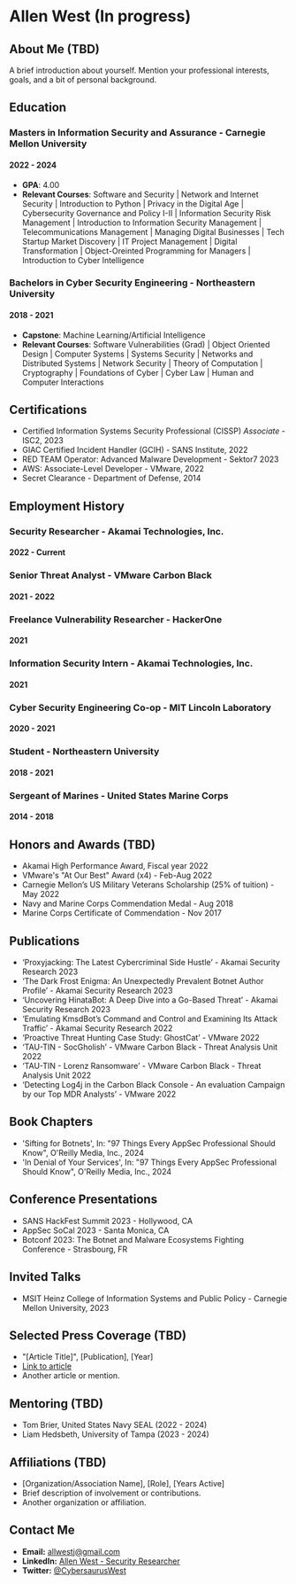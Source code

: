 # Allen West (In progress)

## About Me (TBD)
A brief introduction about yourself. Mention your professional interests, goals, and a bit of personal background.

## Education
### Masters in Information Security and Assurance - Carnegie Mellon University
#### 2022 - 2024
- **GPA**: 4.00
- **Relevant Courses**: Software and Security | Network and Internet Security | Introduction to Python | Privacy in the Digital Age | Cybersecurity Governance and Policy I-II | Information Security Risk Management | Introduction to Information Security Management | Telecommunications Management | Managing Digital Businesses | Tech Startup Market Discovery | IT Project Management | Digital Transformation | Object-Oreinted Programming for Managers | Introduction to Cyber Intelligence

### Bachelors in Cyber Security Engineering - Northeastern University
#### 2018 - 2021
- **Capstone**: Machine Learning/Artificial Intelligence
- **Relevant Courses**: Software Vulnerabilities (Grad) | Object Oriented Design | Computer Systems | Systems Security | Networks and Distributed Systems | Network Security | Theory of Computation | Cryptography | Foundations of Cyber | Cyber Law | Human and Computer Interactions

## Certifications
- Certified Information Systems Security Professional (CISSP) *Associate* - ISC2, 2023
- GIAC Certified Incident Handler (GCIH) - SANS Institute, 2022
- RED TEAM Operator: Advanced Malware Development - Sektor7 2023
- AWS: Associate-Level Developer - VMware, 2022
- Secret Clearance - Department of Defense, 2014

## Employment History
### Security Researcher - Akamai Technologies, Inc.
#### 2022 - Current

### Senior Threat Analyst - VMware Carbon Black
#### 2021 - 2022

### Freelance Vulnerability Researcher - HackerOne
#### 2021

### Information Security Intern - Akamai Technologies, Inc.
#### 2021

### Cyber Security Engineering Co-op - MIT Lincoln Laboratory
#### 2020 - 2021

### Student - Northeastern University
#### 2018 - 2021

### Sergeant of Marines - United States Marine Corps
#### 2014 - 2018

## Honors and Awards (TBD)
- Akamai High Performance Award, Fiscal year 2022
- VMware's "At Our Best" Award (x4) - Feb-Aug 2022
- Carnegie Mellon’s US Military Veterans Scholarship (25% of tuition) - May 2022
- Navy and Marine Corps Commendation Medal - Aug 2018
- Marine Corps Certificate of Commendation - Nov 2017

## Publications
- ‘Proxyjacking: The Latest Cybercriminal Side Hustle’ - Akamai Security Research 2023
- ‘The Dark Frost Enigma: An Unexpectedly Prevalent Botnet Author Profile’ - Akamai Security Research 2023
- ‘Uncovering HinataBot: A Deep Dive into a Go-Based Threat’ - Akamai Security Research 2023
- ‘Emulating KmsdBot’s Command and Control and Examining Its Attack Traffic’ - Akamai Security Research 2022
- ‘Proactive Threat Hunting Case Study: GhostCat’ - VMware 2022
- ‘TAU-TIN - SocGholish’ - VMware Carbon Black  - Threat Analysis Unit 2022
- ‘TAU-TIN - Lorenz Ransomware’ - VMware Carbon Black  - Threat Analysis Unit 2022
- ‘Detecting Log4j in the Carbon Black Console - An evaluation Campaign by our Top MDR Analysts’ - VMware 2022

## Book Chapters
- 'Sifting for Botnets', In: "97 Things Every AppSec Professional Should Know", O'Reilly Media, Inc., 2024
- 'In Denial of Your Services', In: "97 Things Every AppSec Professional Should Know", O'Reilly Media, Inc., 2024

## Conference Presentations
- SANS HackFest Summit 2023 - Hollywood, CA 
- AppSec SoCal 2023 - Santa Monica, CA
- Botconf 2023: The Botnet and Malware Ecosystems Fighting Conference - Strasbourg, FR

## Invited Talks
- MSIT Heinz College of Information Systems and Public Policy - Carnegie Mellon University, 2023

## Selected Press Coverage (TBD)
- "[Article Title]", [Publication], [Year]
- [Link to article](URL)
- Another article or mention.

## Mentoring (TBD)
- Tom Brier, United States Navy SEAL (2022 - 2024)
- Liam Hedsbeth, University of Tampa (2023 - 2024)

## Affiliations (TBD)
- [Organization/Association Name], [Role], [Years Active]
- Brief description of involvement or contributions.
- Another organization or affiliation.

## Contact Me
- **Email:** [allwestj@gmail.com](mailto:allwestj@gmail.com)
- **LinkedIn:** [Allen West - Security Researcher](https://www.linkedin.com/in/allen-west-459031187/)
- **Twitter:** [@CybersaurusWest](https://twitter.com/CybersaurusWest)

